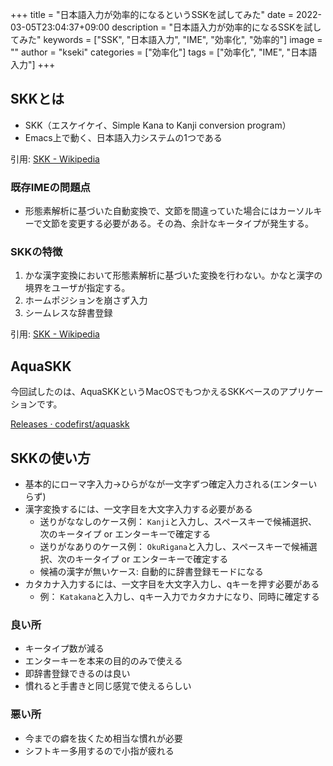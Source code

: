 +++
title = "日本語入力が効率的になるというSSKを試してみた"
date = 2022-03-05T23:04:37+09:00
description = "日本語入力が効率的になるSSKを試してみた"
keywords = ["SSK", "日本語入力", "IME", "効率化", "効率的"]
image = ""
author = "kseki"
categories = ["効率化"]
tags = ["効率化", "IME", "日本語入力"]
+++

## SKKとは

- SKK（エスケイケイ、Simple Kana to Kanji conversion program）
- Emacs上で動く、日本語入力システムの1つである

引用: [SKK \- Wikipedia](https://ja.wikipedia.org/wiki/SKK)

### 既存IMEの問題点

- 形態素解析に基づいた自動変換で、文節を間違っていた場合にはカーソルキーで文節を変更する必要がある。その為、余計なキータイプが発生する。

### SKKの特徴

1. かな漢字変換において形態素解析に基づいた変換を行わない。かなと漢字の境界をユーザが指定する。
2. ホームポジションを崩さず入力
3. シームレスな辞書登録

引用: [SKK \- Wikipedia](https://ja.wikipedia.org/wiki/SKK)

## AquaSKK

今回試したのは、AquaSKKというMacOSでもつかえるSKKベースのアプリケーションです。

[Releases · codefirst/aquaskk](https://github.com/codefirst/aquaskk/releases)

## SKKの使い方

- 基本的にローマ字入力→ひらがなが一文字ずつ確定入力される(エンターいらず)
- 漢字変換するには、一文字目を大文字入力する必要がある
  - 送りがななしのケース例： `Kanji`と入力し、スペースキーで候補選択、次のキータイプ or エンターキーで確定する
  - 送りがなありのケース例： `OkuRigana`と入力し、スペースキーで候補選択、次のキータイプ or エンターキーで確定する
  - 候補の漢字が無いケース: 自動的に辞書登録モードになる
- カタカナ入力するには、一文字目を大文字入力し、qキーを押す必要がある
  - 例： `Katakana`と入力し、qキー入力でカタカナになり、同時に確定する

### 良い所

- キータイプ数が減る
- エンターキーを本来の目的のみで使える
- 即辞書登録できるのは良い
- 慣れると手書きと同じ感覚で使えるらしい

### 悪い所

- 今までの癖を抜くため相当な慣れが必要
- シフトキー多用するので小指が疲れる


